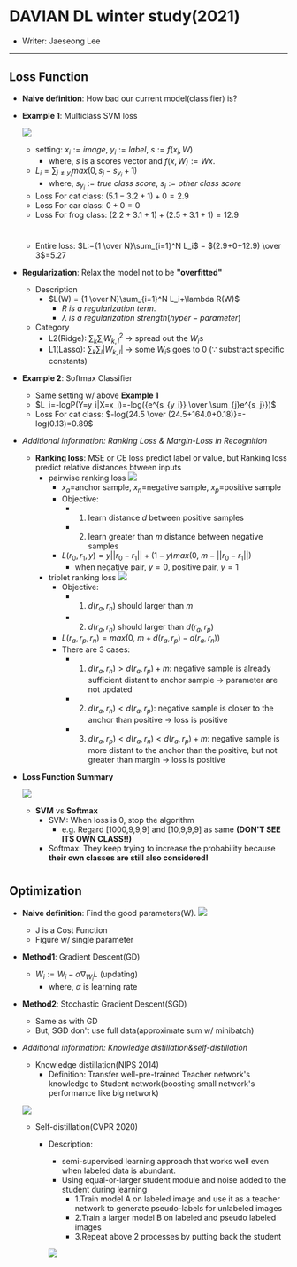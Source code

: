# DAVIAN DL winter study(2021)
* Writer: Jaeseong Lee
---
## Loss Function
- **Naive definition**: How bad our current model(classifier) is?
- **Example 1**: Multiclass SVM loss
  
  ![](images/image01.png)
    - setting: $x_i:= image$, $y_i:= label$, $s:=f(x_i, W)$
      - where, $s$ is a scores vector and $f(x,W) := Wx$.
    - $L_i=\sum_{j\neq y_i} max(0, s_j-s_{y_i}+1)$
      - where, $s_{y_i}:= true\ class\ score$, $s_i:=other\ class\ score$
    - Loss For cat class: $(5.1-3.2+1)+0=2.9$
    - Loss For car class: $0+0=0$
    - Loss For frog class: $(2.2+3.1+1)+(2.5+3.1+1)=12.9$  
   #
    - Entire loss: $L:={1 \over N}\sum_{i=1}^N L_i$ = $(2.9+0+12.9) \over 3$=$5.27$
- **Regularization**: Relax the model not to be **"overfitted"**
  - Description
    - $L(W) = {1 \over N}\sum_{i=1}^N L_i+\lambda R(W)$
      - $R\ is\ a\ regularization\ term.$
      - $\lambda\ is\ a\ regularization\ strength(hyper-parameter)$
  - Category
    - L2(Ridge): $\sum_{k}\sum_{l}W_{k,l}^2$ -> spread out the $W_i$s 
    - L1(Lasso): $\sum_{k}\sum_{l}|W_{k,l}|$ -> some $W_i$s goes to 0 ($\because$ substract specific constants)
  
- **Example 2**: Softmax Classifier
  - Same setting w/ above **Example 1**
  - $L_i=-logP(Y=y_i|X=x_i)=-log({e^{s_{y_i}} \over \sum_{j}e^{s_j}})$
  - Loss For cat class: $-log{24.5 \over (24.5+164.0+0.18)}=-log(0.13)=0.89$
- *Additional information: Ranking Loss & Margin-Loss in Recognition*
  - **Ranking loss**: MSE or CE loss predict label or value, but Ranking loss predict relative distances btween inputs
    - pairwise ranking loss
        ![](images/pairwise_ranking_loss_faces.png)
      - $x_a$=anchor sample, $x_n$=negative sample, $x_p$=positive sample
      - Objective: 
        - 1. learn distance $d$ between positive samples
        - 2. learn greater than $m$ distance between negative samples
      - $L(r_0,r_1,y)=y||r_0-r_1||+(1-y)max(0,\ m-||r_0-r_1||)$
        - when negative pair, $y=0$, positive pair, $y=1$
    - triplet ranking loss
       ![](images/triplet_loss_faces.png) 
      - Objective:
        - 1. $d(r_a,r_n)$ should larger than $m$
        - 2. $d(r_a,r_n)$ should larger than $d(r_a,r_p)$
      - $L(r_a,r_p,r_n)=max(0,\ m+d(r_a,r_p)-d(r_a,r_n))$
      - There are 3 cases:
        - 1. $d(r_a,r_n)>d(r_a,r_p)+m$: negative sample is already sufficient distant to anchor sample -> parameter are not updated
        - 2. $d(r_a,r_n)<d(r_a,r_p)$: negative sample is closer to the anchor than positive -> loss is positive
        - 3. $d(r_a,r_p)<d(r_a,r_n)<d(r_a,r_p)+m$: negative sample is more distant to the anchor than the positive, but not greater than margin -> loss is positive

- **Loss Function Summary**

    ![](images/image02.png)
    - **SVM** vs **Softmax**
      - SVM: When loss is 0, stop the algorithm 
        - e.g. Regard [1000,9,9,9] and [10,9,9,9] as same **(DON'T SEE ITS OWN CLASS!!)**
      - Softmax: They keep trying to increase the probability because **their own classes are still also considered!**
#
## Optimization
- **Naive definition**: Find the good parameters(W).
![](image/../images/image03.png)
  - J is a Cost Function
  - Figure w/ single parameter
- **Method1**: Gradient Descent(GD)
  - $W_i:=W_i-\alpha\nabla_{W_i} L$ (updating)
    - where, $\alpha$ is learning rate
- **Method2**: Stochastic Gradient Descent(SGD)
  - Same as with GD
  - But, SGD don't use full data(approximate sum w/ minibatch)


- *Additional information: Knowledge distillation&self-distillation*
    - Knowledge distillation(NIPS 2014)
      - Definition: Transfer well-pre-trained Teacher network's knowledge to Student network(boosting small network's performance like big network)
   
   ![](images/knowledge%20distillation.png)

   - Self-distillation(CVPR 2020)
     - Description: 
       - semi-supervised learning approach that works well even when labeled data is abundant.
       - Using equal-or-larger student module and noise added to the student during learning
         - 1.Train model A on labeled image and use it as a teacher network to generate pseudo-labels for unlabeled images
         - 2.Train a larger model B on labeled and pseudo labeled images
         - 3.Repeat above 2 processes by putting back the student

        ![](images/image04.png)

